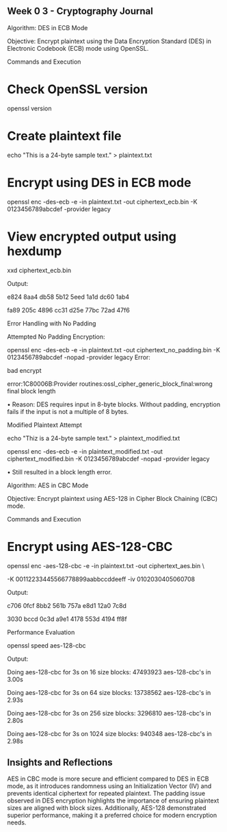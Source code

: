 ## Week 0 3 - Cryptography Journal

Algorithm: DES in ECB Mode

Objective: Encrypt plaintext using the Data Encryption Standard (DES) in Electronic Codebook (ECB) mode using OpenSSL.

Commands and Execution

# Check OpenSSL version

openssl version

# Create plaintext file

echo "This is a 24-byte sample text." > plaintext.txt

# Encrypt using DES in ECB mode

openssl enc -des-ecb -e -in plaintext.txt -out ciphertext_ecb.bin -K 0123456789abcdef -provider legacy

# View encrypted output using hexdump

xxd ciphertext_ecb.bin

Output:

e824 8aa4 db58 5b12 5eed 1a1d dc60 1ab4

fa89 205c 4896 cc31 d25e 77bc 72ad 47f6

Error Handling with No Padding

Attempted No Padding Encryption:

openssl enc -des-ecb -e -in plaintext.txt -out ciphertext_no_padding.bin -K 0123456789abcdef -nopad -provider legacy
Error:

bad encrypt

error:1C80006B:Provider routines:ossl_cipher_generic_block_final:wrong final block length

•	Reason: DES requires input in 8-byte blocks. Without padding, encryption fails if the input is not a multiple of 8 bytes.

Modified Plaintext Attempt

echo "Thiz is a 24-byte sample text." > plaintext_modified.txt

openssl enc -des-ecb -e -in plaintext_modified.txt -out ciphertext_modified.bin -K 0123456789abcdef -nopad -provider legacy

•	Still resulted in a block length error.

Algorithm: AES in CBC Mode

Objective: Encrypt plaintext using AES-128 in Cipher Block Chaining (CBC) mode.

Commands and Execution

# Encrypt using AES-128-CBC

openssl enc -aes-128-cbc -e -in plaintext.txt -out ciphertext_aes.bin \

-K 00112233445566778899aabbccddeeff -iv 0102030405060708

Output:

c706 0fcf 8bb2 561b 757a e8d1 12a0 7c8d

3030 bccd 0c3d a9e1 4178 553d 4194 ff8f

Performance Evaluation

openssl speed aes-128-cbc

Output:

Doing aes-128-cbc for 3s on 16 size blocks: 47493923 aes-128-cbc's in 3.00s

Doing aes-128-cbc for 3s on 64 size blocks: 13738562 aes-128-cbc's in 2.93s

Doing aes-128-cbc for 3s on 256 size blocks: 3296810 aes-128-cbc's in 2.80s

Doing aes-128-cbc for 3s on 1024 size blocks: 940348 aes-128-cbc's in 2.98s

## Insights and Reflections

AES in CBC mode is more secure and efficient compared to DES in ECB mode, as it introduces randomness using an Initialization Vector (IV) and prevents identical ciphertext for repeated plaintext. The padding issue observed in DES encryption highlights the importance of ensuring plaintext sizes are aligned with block sizes. Additionally, AES-128 demonstrated superior performance, making it a preferred choice for modern encryption needs.


